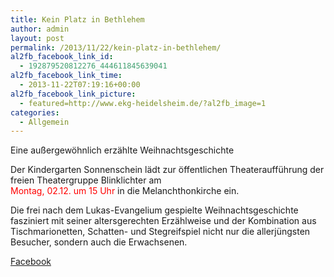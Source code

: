 ```yaml
---
title: Kein Platz in Bethlehem
author: admin
layout: post
permalink: /2013/11/22/kein-platz-in-bethlehem/
al2fb_facebook_link_id:
  - 192879520812276_444611845639041
al2fb_facebook_link_time:
  - 2013-11-22T07:19:16+00:00
al2fb_facebook_link_picture:
  - featured=http://www.ekg-heidelsheim.de/?al2fb_image=1
categories:
  - Allgemein
---
```

Eine außergewöhnlich erzählte Weihnachtsgeschichte

Der Kindergarten Sonnenschein lädt zur öffentlichen Theateraufführung der freien Theatergruppe Blinklichter am  
<span style="color: #ff0000;">Montag, 02.12. um 15 Uhr</span> in die Melanchthonkirche ein.

Die frei nach dem Lukas-Evangelium gespielte Weihnachtsgeschichte fasziniert mit seiner altersgerechten Erzählweise und der Kombination aus Tischmarionetten, Schatten- und Stegreifspiel nicht nur die allerjüngsten Besucher, sondern auch die Erwachsenen.

<div class="al2fb_anchor">
  <a href="http://www.facebook.com/permalink.php?story_fbid=444611845639041&id=192879520812276" target="_blank">Facebook</div></a>